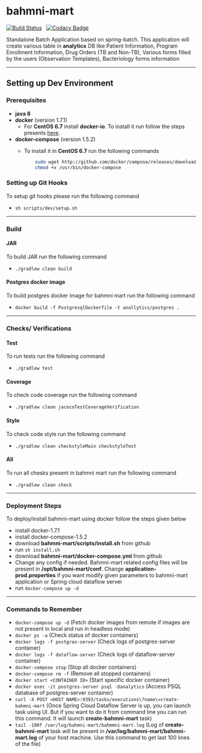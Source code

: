 # bahmni-mart

[![Build Status](https://travis-ci.org/bahmni-msf/bahmni-mart.svg?branch=master)](https://travis-ci.org/bahmni-msf/bahmni-mart) &nbsp;&nbsp;[![Codacy Badge](https://api.codacy.com/project/badge/Grade/67a328ac886445bf88e808becc35dece)](https://www.codacy.com/app/sumanmaity112/bahmni-mart?utm_source=github.com&amp;utm_medium=referral&amp;utm_content=bahmni-msf/bahmni-mart&amp;utm_campaign=Badge_Grade)

Standalone Batch Application based on spring-batch. This application will create various table in **analytics** DB like Patient Information, Program Enrollment Information, Drug Orders (TB and Non-TB), Various forms filled by the users (Observation Templates), Bacteriology forms information

---
## Setting up Dev Environment

### Prerequisites
* **java 8**
* **docker** (version 1.7.1)
    * For **CentOS 6.7** install **docker-io**. To install it run follow the steps presents [here](https://centos.pkgs.org/6/epel-x86_64/docker-io-1.7.1-2.el6.x86_64.rpm.html).
* **docker-compose** (version 1.5.2)
    * To install it in **CentOS 6.7** run the following commands
    
        ```bash
            sudo wget http://github.com/docker/compose/releases/download/1.5.2/docker-compose-`uname -s`-`uname -m` -O /usr/bin/docker-compose
            chmod +x /usr/bin/docker-compose
        ```
### Setting up Git Hooks
To setup git hooks please run the following command
* ```sh scripts/dev/setup.sh```

---
### Build 
#### JAR
To build JAR run the following command
* ```./gradlew clean build```
 
#### Postgres docker image
To build postgres docker image for bahmni mart run the following command
* ```docker build -f PostgresqlDockerfile -t anallytics/postgres .```

---
### Checks/ Verifications
#### Test
To run tests run the following command
* ```./gradlew test```

#### Coverage
To check code coverage run the following command
* ```./gradlew clean jacocoTestCoverageVerification```
 
#### Style
To check code style run the following command
* ```./gradlew clean checkstyleMain checkstyleTest```

#### All
To run all chesks present in bahmni mart run the following command
* ```./gradlew clean check```

---
### Deployment Steps
To deploy/install bahmni-mart using docker follow the steps given below
* install docker-1.7.1
* install docker-compose-1.5.2
* download **bahmni-mart/scripts/install.sh** from github
* run ```sh install.sh```
* download **bahmni-mart/docker-compose.yml** from github
* Change any config if needed. Bahmni-mart related config files will be present in **/opt/bahmni-mart/conf**. Change **application-prod.properties** if you want modify given parameters to bahmni-mart application or Spring cloud dataflow server
* run ```docker-compose up -d```

---
### Commands to Remember
* ```docker-compose up -d``` (Fetch docker images from remote if images are not present in local and run in headless mode)
* ```docker ps -a``` (Check status of docker containers)
* ```docker logs -f postgres-server``` (Check logs of postgres-server container)
* ```docker logs -f dataflow-server``` (Check logs of dataflow-server container)
* ```docker-compose stop``` (Stop all docker containers)
* ```docker-compose rm -f``` (Remove all stopped containers)
* ```docker start <CONTAINER ID>``` (Start specific docker container)
* ```docker exec -it postgres-server psql -Uanalytics``` (Access PSQL database of postgres-server container)
* ```curl -X POST <HOST NAME>:9393/tasks/executions\?name\=create-bahmni-mart``` (Once Spring Cloud Dataflow Server is up, you can launch task using UI. But if you want to do it from command line you can run this command. It will launch **create-bahmni-mart** task)
* ```tail -100f /var/log/bahmni-mart/bahmmni-mart.log``` (Log of **create-bahmni-mart** task will be present in **/var/log/bahmni-mart/bahmni-mart.log** of your host machine. Use this command to get last 100 lines of the file)